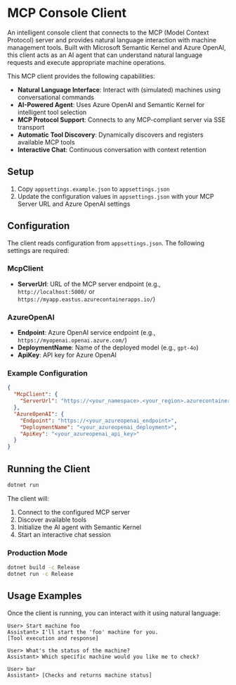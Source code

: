 # MCP Console Client

An intelligent console client that connects to the MCP (Model Context Protocol) server and provides natural language interaction with machine management tools. Built with Microsoft Semantic Kernel and Azure OpenAI, this client acts as an AI agent that can understand natural language requests and execute appropriate machine operations.

This MCP client provides the following capabilities:
- **Natural Language Interface**: Interact with (simulated) machines using conversational commands
- **AI-Powered Agent**: Uses Azure OpenAI and Semantic Kernel for intelligent tool selection
- **MCP Protocol Support**: Connects to any MCP-compliant server via SSE transport
- **Automatic Tool Discovery**: Dynamically discovers and registers available MCP tools
- **Interactive Chat**: Continuous conversation with context retention

## Setup

1. Copy `appsettings.example.json` to `appsettings.json`
2. Update the configuration values in `appsettings.json` with your MCP Server URL and Azure OpenAI settings

## Configuration

The client reads configuration from `appsettings.json`. The following settings are required:

### McpClient
- **ServerUrl**: URL of the MCP server endpoint (e.g., `http://localhost:5000/` or `https://myapp.eastus.azurecontainerapps.io/`)

### AzureOpenAI
- **Endpoint**: Azure OpenAI service endpoint (e.g., `https://myopenai.openai.azure.com/`)
- **DeploymentName**: Name of the deployed model (e.g., `gpt-4o`)
- **ApiKey**: API key for Azure OpenAI 

### Example Configuration

```json
{
  "McpClient": {
    "ServerUrl": "https://<your_namespace>.<your_region>.azurecontainerapps.io/"
  },
  "AzureOpenAI": {
    "Endpoint": "https://<your_azureopenai_endpoint>",
    "DeploymentName": "<your_azureopenai_deployment>",
    "ApiKey": "<your_azureopenai_api_key>"
  }
}
```

## Running the Client

```bash
dotnet run
```

The client will:
1. Connect to the configured MCP server
2. Discover available tools
3. Initialize the AI agent with Semantic Kernel
4. Start an interactive chat session

### Production Mode

```bash
dotnet build -c Release
dotnet run -c Release
```

## Usage Examples

Once the client is running, you can interact with it using natural language:

```
User> Start machine foo
Assistant> I'll start the 'foo' machine for you.
[Tool execution and response]

User> What's the status of the machine?
Assistant> Which specific machine would you like me to check?

User> bar
Assistant> [Checks and returns machine status]
```
